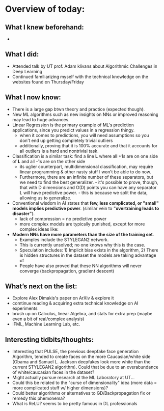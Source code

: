 # Overview of today: 
## What I knew beforehand:  
- 
## What I did:  
- Attended talk by UT prof. Adam klivans about Algorithmic Challenges in Deep Learning 
- Continued familiarizing myself with the technical knowledge on the websites found on Thursday/Friday
## What I now know:
- There is a large gap btwn theory and practice (expected though).
- New ML algorithms such as new insights on NNs or improved reasoning may lead to huge advances.
- Linear Regression is the primary example of ML's prediction applications, since you predict values in a regression thingy.
    - when it comes to predictions, you will need assumptions so you don't end up getting completely trivial outliers
    - additionally, proving that it is 100% accurate and that it accounts for all outliers is a hard and nontrivial task.
- Classification is a similar task: find a line __L__ where all +1s are on one side of __L__ and all -1s are on the other side
    - its uglier counterpart, multidimensional classification, may require linear programming & other nasty stuff I won't be able to do now.
    - Furthermore, there are an infinite number of these separators, but we need to find the best generalizer.
          -  it's possible to prove, though, that with D dimensions and O(D) points you can have any separator L will have predictive power.
          -  this is because we split the data, allowing us to generalize.
- Conventional wisdom in AI states that **few, less complicated, or "small" models implies predictive power**. (similar vein to __"overtraining leads to disaster"__).
    - lack of compression = no predictive power
    - more complex models are typically punished, except for more complex ideas like:
- **Modern NNs have more parameters than the size of the training set**.
    -  Examples include the STYLEGAN2 network.
    -  This is currently unsolved; no one knows why this is the case.
    -  Speculation includes: 1) Implicit bias exists in the algorithm, 2) There is hidden structures in the dataset the models are taking advantage of
    -  People have also proved that these NN algorithms will never converge (backpropagation, gradient descent)
## What’s next on the list:
- Explore Alex Dimakis's paper on ArXiv & explore it
- comtinue reading & acquiring extra technical knowledge on AI experiments
- brush up on Calculus, linear Algebra, and stats for extra prep (maybe even a bit of real/complex analysis)
- IFML, Machine Learning Lab, etc.
## Interesting tidbits/thoughts:
- Interesting that PULSE, the previous deepfake face generation Algorithm, tended to create faces on the more Caucasian/white side (Obama and Samuel L. Jackson deepfakes look more white than the current STYLEGAN2 algorithm). Could that be due to an overabundance of white/caucasian faces in the dataset?
- Might actually pursue research at the ML Laboratory at UT...
- Could this be related to the "curse of dimensionality" idea (more data = more complicated stuff w/ higher dimensions)?
- Could better algorithms or alternatives to GD/Backpropagation fix or remedy this phemonema?
- What is ReLU? seems to be pretty famous in DL professionals
